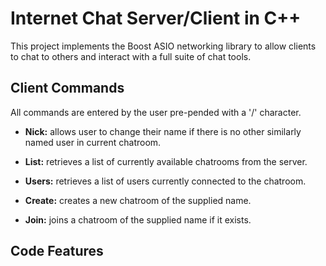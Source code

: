 # Internet Chat Server/Client in C++

This project implements the Boost ASIO networking library to allow clients to chat to others and interact with a full suite of chat tools.

## Client Commands

All commands are entered by the user pre-pended with a '/' character.

* **Nick:** allows user to change their name if there is no other similarly named user in current chatroom.

* **List:** retrieves a list of currently available chatrooms from the server.

* **Users:** retrieves a list of users currently connected to the chatroom.

* **Create:** creates a new chatroom of the supplied name.

* **Join:** joins a chatroom of the supplied name if it exists.

## Code Features

